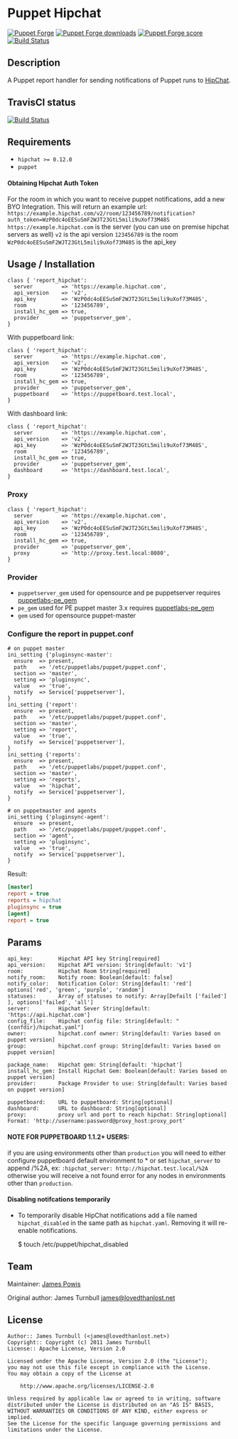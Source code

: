 # Puppet Hipchat

[![Puppet Forge](http://img.shields.io/puppetforge/v/puppet/puppet-report_hipchat.svg)](https://forge.puppetlabs.com/puppet/puppet_hipchat)
[![Puppet Forge downloads](https://img.shields.io/puppetforge/dt/puppet/puppet-report_hipchat.svg)](https://forge.puppetlabs.com/puppet/puppet-report_hipchat)
[![Puppet Forge score](https://img.shields.io/puppetforge/f/puppet/puppet-report_hipchat.svg)](https://forge.puppetlabs.com/puppet/puppet-report_hipchat)
[![Build Status](https://travis-ci.org/voxpupuli/puppet-report_hipchat.svg?branch=master)](https://travis-ci.org/voxpupuli/puppet-report_hipchat)


## Description

A Puppet report handler for sending notifications of Puppet runs to [HipChat](http://www.hipchat.com).

## TravisCI status

[![Build Status](https://travis-ci.org/voxpupuli/puppet-report_hipchat.svg?branch=master)](https://travis-ci.org/voxpupuli/puppet-report_hipchat)

## Requirements

* `hipchat >= 0.12.0`
* `puppet`

#### Obtaining Hipchat Auth Token
For the room in which you want to receive puppet notifications, add a new BYO Integration. This will return an example url: `https://example.hipchat.com/v2/room/123456789/notification?auth_token=WzP0dc4oEESuSmF2WJT23GtL5mili9uXof73M48S`
        `https://example.hipchat.com` is the server (you can use on premise hipchat servers as well)
        `v2` is the api version
        `123456789` is the room
        `WzP0dc4oEESuSmF2WJT23GtL5mili9uXof73M48S` is the api_key

## Usage / Installation

```puppet
class { 'report_hipchat':
  server         => 'https://example.hipchat.com',
  api_version    => 'v2',
  api_key        => 'WzP0dc4oEESuSmF2WJT23GtL5mili9uXof73M48S',
  room           => '123456789',
  install_hc_gem => true,
  provider       => 'puppetserver_gem',
}
```

With puppetboard link: 

```puppet
class { 'report_hipchat':
  server         => 'https://example.hipchat.com',
  api_version    => 'v2',
  api_key        => 'WzP0dc4oEESuSmF2WJT23GtL5mili9uXof73M48S',
  room           => '123456789',
  install_hc_gem => true,
  provider       => 'puppetserver_gem',
  puppetboard    => 'https://puppetboard.test.local',
}
```

With dashboard link:

```puppet
class { 'report_hipchat':
  server         => 'https://example.hipchat.com',
  api_version    => 'v2',
  api_key        => 'WzP0dc4oEESuSmF2WJT23GtL5mili9uXof73M48S',
  room           => '123456789',
  install_hc_gem => true,
  provider       => 'puppetserver_gem',
  dashboard      => 'https://dashboard.test.local',
}
```

### Proxy

```puppet
class { 'report_hipchat':
  server         => 'https://example.hipchat.com',
  api_version    => 'v2',
  api_key        => 'WzP0dc4oEESuSmF2WJT23GtL5mili9uXof73M48S',
  room           => '123456789',
  install_hc_gem => true,
  provider       => 'puppetserver_gem',
  proxy          => 'http://proxy.test.local:8080',
}
```

### Provider
* `puppetserver_gem` used for opensource and pe puppetserver requires [puppetlabs-pe_gem](https://forge.puppet.com/puppetlabs/puppetserver_gem)
* `pe_gem` used for PE puppet master 3.x requires [puppetlabs-pe_gem](https://forge.puppet.com/puppetlabs/pe_gem)
* `gem` used for opensource puppet-master 

### Configure the report in puppet.conf
```puppet
# on puppet master
ini_setting {'pluginsync-master':
  ensure  => present,
  path    => '/etc/puppetlabs/puppet/puppet.conf',
  section => 'master',
  setting => 'pluginsync',
  value   => 'true', 
  notify  => Service['puppetserver'],
}
ini_setting {'report':
  ensure  => present,
  path    => '/etc/puppetlabs/puppet/puppet.conf',
  section => 'master',
  setting => 'report',
  value   => 'true', 
  notify  => Service['puppetserver'],
}       
ini_setting {'reports':
  ensure  => present,
  path    => '/etc/puppetlabs/puppet/puppet.conf',
  section => 'master',
  setting => 'reports',
  value   => 'hipchat',
  notify  => Service['puppetserver'],
} 

# on puppetmaster and agents
ini_setting {'pluginsync-agent':
  ensure  => present,
  path    => '/etc/puppetlabs/puppet/puppet.conf',
  section => 'agent',
  setting => 'pluginsync',
  value   => 'true',
  notify  => Service['puppetserver'],
} 
```

Result:
```ini
[master]
report = true
reports = hipchat
pluginsync = true
[agent]
report = true
```

Params
-----
```list
api_key:        Hipchat API key String[required]
api_version:    Hipchat API version: String[default: 'v1']
room:           Hipchat Room String[required]
notify_room:    Notify room: Boolean[default: false]
notify_color:   Notification Color: String[default: 'red'] options['red', 'green', 'purple', 'random']
statuses:       Array of statuses to notify: Array[Defailt ['failed'] ], options['failed', 'all']
server:         Hipchat Sever String[default: 'https://api.hipchat.com']
config_file:    Hipchat config file: String[default: "{confdir}/hipchat.yaml"]
owner:          hipchat.conf owner: String[default: Varies based on puppet version]
group:          hipchat.conf group: String[default: Varies based on puppet version]

package_name:   Hipchat gem: String[default: 'hipchat']
install_hc_gem: Install Hipchat Gem: Boolean[default: Varies based on puppet version]
provider:       Package Provider to use: String[default: Varies based on puppet version]

puppetboard:    URL to puppetboard: String[optional]
dashboard:      URL to dashboard: String[optional]
proxy:          proxy url and port to reach hipchat: String[optional] Format: 'http://username:password@proxy_host:proxy_port'
```

#### NOTE FOR PUPPETBOARD 1.1.2+ USERS: 
if you are using environments other than `production`
you will need to either configure puppetboard default environment to * or set `hipchat_server`
to append /%2A, ex: `:hipchat_server: http://hipchat.test.local/%2A` otherwise you will receive
a not found error for any nodes in environments other than `production`.

#### Disabling notifcations temporarily
* To temporarily disable HipChat notifications add a file named
  `hipchat_disabled` in the same path as `hipchat.yaml`. Removing it
  will re-enable notifications.

    $ touch /etc/puppet/hipchat_disabled

Team
----

Maintainer: [James Powis](https://github.com/james-powis)

Original author: James Turnbull <james@lovedthanlost.net>

License
-------

    Author:: James Turnbull (<james@lovedthanlost.net>)
    Copyright:: Copyright (c) 2011 James Turnbull
    License:: Apache License, Version 2.0

    Licensed under the Apache License, Version 2.0 (the "License");
    you may not use this file except in compliance with the License.
    You may obtain a copy of the License at

        http://www.apache.org/licenses/LICENSE-2.0

    Unless required by applicable law or agreed to in writing, software
    distributed under the License is distributed on an "AS IS" BASIS,
    WITHOUT WARRANTIES OR CONDITIONS OF ANY KIND, either express or implied.
    See the License for the specific language governing permissions and
    limitations under the License.
